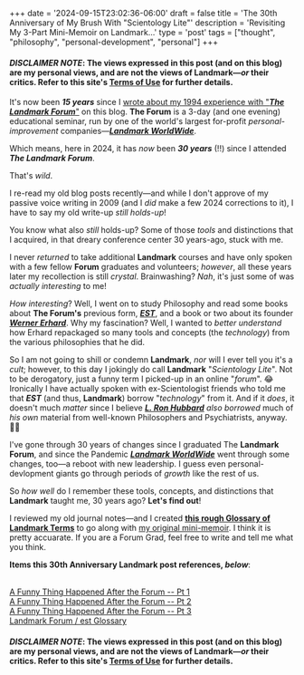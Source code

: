 +++
date = '2024-09-15T23:02:36-06:00'
draft = false
title = 'The 30th Anniversary of My Brush With &#34;Scientology Lite&#34;'
description = 'Revisiting My 3-Part Mini-Memoir on Landmark...'
type = 'post'
tags = ["thought", "philosophy", "personal-development", "personal"]
+++
#### *DISCLAIMER NOTE*: The views expressed in this post (and on this blog) are my personal views, and are not the views of Landmark—*or* their critics. Refer to this site's [Terms of Use](https://julianwest.me/Blog/site-disclosure/) for further details.

It's now been ***15 years*** since I [wrote about my 1994 experience with "***The Landmark Forum***"](https://julianwest.me/Blog/a-funny-thing-happened-after-the-forum-part-1/) on this blog.  **The Forum** is a 3-day (and one evening) educational seminar, run by one of the world's largest for-profit *personal-improvement* companies—[***Landmark WorldWide***](https://en.wikipedia.org/wiki/Landmark_Worldwide).  <br />

Which means, here in 2024, it has *now* been ***30 years*** (!!) since I attended ***The Landmark Forum***.  <br />

That's *wild*. <br />

I re-read my old blog posts recently—and while I don't approve of my passive voice writing in 2009 (and I *did* make a few 2024 corrections to it), I have to say my old write-up *still holds-up*! <br />

You know what also *still* holds-up?  Some of those *tools* and distinctions that I acquired, in that dreary conference center 30 years-ago, stuck with me.  <br />

I never *returned* to take additional **Landmark** courses and have only spoken with a few fellow **Forum** graduates and volunteers; *however*, all these years later my recollection is still *crystal*.  Brainwashing?  *Nah*, it's just some of was *actually interesting* to me! <br />  

*How interesting*?  Well, I went on to study Philosophy and read some books about **The Forum's** previous form, [***EST***](https://en.wikipedia.org/wiki/Erhard_Seminars_Training), and a book or two about its founder [***Werner Erhard***](https://en.wikipedia.org/wiki/Werner_Erhard). Why my fascination?  Well, I wanted to *better understand* how Erhard repackaged so many tools and concepts (the *technology*) from the various philosophies that he did. <br />

So I am not going to shill or condemn **Landmark**, *nor* will I ever tell you it's a *cult*; however, to this day I jokingly do call **Landmark** "*Scientology Lite*". Not to be derogatory, just a funny term I picked-up in an online "*forum*". 😂 Ironically I have actually spoken with ex-Scientologist friends who told me that ***EST*** (and thus, **Landmark**) borrow "*technology*" from it. And if it *does*, it doesn't much *matter* since I believe [***L. Ron Hubbard***](https://en.wikipedia.org/wiki/L._Ron_Hubbard) *also borrowed* much of *his own* material from well-known Philosophers and Psychiatrists, anyway. 🤷🏻 <br />

I've gone through 30 years of changes since I graduated The **Landmark Forum**, and since the Pandemic [***Landmark WorldWide***](https://en.wikipedia.org/wiki/Landmark_Worldwide) went through some changes, too—a reboot with new leadership.  I guess even personal-devlopment giants go through periods of *growth* like the rest of us.  <br />

So *how well* do I remember these tools, concepts, and distinctions that **Landmark** taught me, 30 years ago?  **Let's find out**!  <br />

I reviewed my old journal notes—and I created [**this rough Glossary of Landmark Terms**](https://julianwest.me/Blog/landmark-glossary/) to go along with [my original mini-memoir](https://julianwest.me/Blog/a-funny-thing-happened-after-the-forum-part-1/). I think it is pretty accuarate. If you are a Forum Grad, feel free to write and tell me what you think. <br />

**Items this 30th Anniversary Landmark post references, *below***:  <br /> <br />

[A Funny Thing Happened After the Forum -- Pt 1](https://julianwest.me/Blog/a-funny-thing-happened-after-the-forum-part-1/) <br />
[A Funny Thing Happened After the Forum -- Pt 2](https://julianwest.me/Blog/a-funny-thing-happened-after-the-forum-part-2/) <br />
[A Funny Thing Happened After the Forum -- Pt 3](https://julianwest.me/Blog/a-funny-thing-happened-after-the-forum-part-3/) <br />
[Landmark Forum / est Glossary](https://julianwest.me/Blog/landmark-glossary/) <br />

#### *DISCLAIMER NOTE*: The views expressed in this post (and on this blog) are my personal views, and are not the views of Landmark—*or* their critics. Refer to this site's [Terms of Use](https://julianwest.me/Blog/site-disclosure/) for further details.
